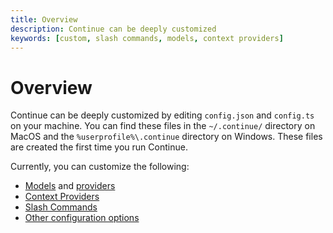 ```yaml
---
title: Overview
description: Continue can be deeply customized
keywords: [custom, slash commands, models, context providers]
---
```


# Overview

Continue can be deeply customized by editing `config.json` and `config.ts` on your machine. You can find these files in the `~/.continue/` directory on MacOS and  the `%userprofile%\.continue` directory on Windows. These files are created the first time you run Continue.

Currently, you can customize the following:

- [Models](../setup/select-model.md) and [providers](../setup/select-provider.md)
- [Context Providers](./context-providers.md)
- [Slash Commands](./slash-commands.md)
- [Other configuration options](../reference/config.mdx)